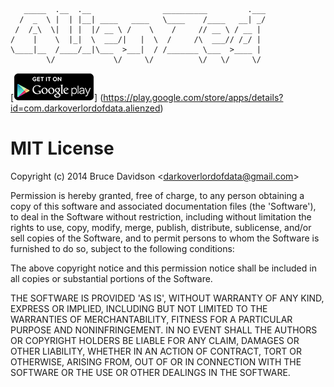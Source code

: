 

       _____  .__  .__                __________         .___
      /  _  \ |  | |__| ____   ____   \____    /____   __| _/
     /  /_\  \|  | |  |/ __ \ /    \    /     // __ \ / __ | 
    /    |    \  |_|  \  ___/|   |  \  /     /\  ___// /_/ | 
    \____|__  /____/__|\___  >___|  / /_______ \___  >____ | 
            \/             \/     \/          \/   \/     \/ 

[![Get it on Google Play](assets/en_generic_rgb_wo_45.png)] (https://play.google.com/store/apps/details?id=com.darkoverlordofdata.alienzed)

# MIT License

Copyright (c) 2014 Bruce Davidson &lt;darkoverlordofdata@gmail.com&gt;

Permission is hereby granted, free of charge, to any person obtaining
a copy of this software and associated documentation files (the
'Software'), to deal in the Software without restriction, including
without limitation the rights to use, copy, modify, merge, publish,
distribute, sublicense, and/or sell copies of the Software, and to
permit persons to whom the Software is furnished to do so, subject to
the following conditions:

The above copyright notice and this permission notice shall be
included in all copies or substantial portions of the Software.

THE SOFTWARE IS PROVIDED 'AS IS', WITHOUT WARRANTY OF ANY KIND,
EXPRESS OR IMPLIED, INCLUDING BUT NOT LIMITED TO THE WARRANTIES OF
MERCHANTABILITY, FITNESS FOR A PARTICULAR PURPOSE AND NONINFRINGEMENT.
IN NO EVENT SHALL THE AUTHORS OR COPYRIGHT HOLDERS BE LIABLE FOR ANY
CLAIM, DAMAGES OR OTHER LIABILITY, WHETHER IN AN ACTION OF CONTRACT,
TORT OR OTHERWISE, ARISING FROM, OUT OF OR IN CONNECTION WITH THE
SOFTWARE OR THE USE OR OTHER DEALINGS IN THE SOFTWARE.